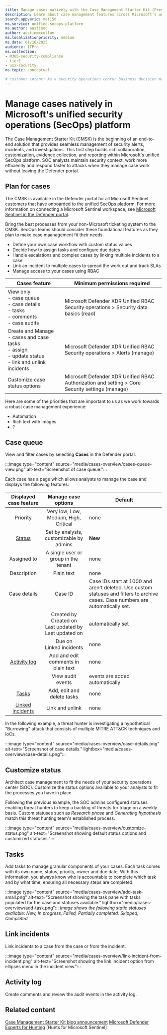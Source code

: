 ```yaml
---
title: Manage cases natively with the Case Management Starter Kit (Preview)
description: Learn about case management features across Microsoft's unified security operations (SecOps) platform.
search.appverid: met150
ms.service: unified-secops-platform
ms.author: austinmc
author: austinmccollum
ms.localizationpriority: medium
ms.date: 01/16/2025
audience: ITPro
ms.collection:
- M365-security-compliance
- tier1
- usx-security
ms.topic: conceptual

# customer intent: As a security operations center business decision maker, I want to learn about the case management tool available in Microsoft's unified SecOps platform so I can unify security tickets and case management tools so I can get visibility into, and disrupt attacks in real time across identities, endpoints, email, cloud apps, data in hybrid and multicloud environments.
---
```


# Manage cases natively in Microsoft's unified security operations (SecOps) platform

The Case Management Starter Kit (CMSK) is the beginning of an end-to-end solution that provides seamless management of security alerts, incidents, and investigations. This first step builds rich collaboration, customization, evidence collection, and reporting within Microsoft's unified SecOps platform. SOC analysts maintain security context, work more efficiently and respond faster to attacks when they manage case work without leaving the Defender portal.

## Plan for cases

The CMSK is available in the Defender portal for all Microsoft Sentinel customers that have onboarded to the unified SecOps platform. For more information on connecting a Microsoft Sentinel workspace, see [Microsoft Sentinel in the Defender portal](/azure/sentinel/microsoft-sentinel-defender-portal).

Bring the best processes from your non-Microsoft ticketing system to the CMSK. SecOps teams should consider these foundational features as they plan to make case maanagement fit their needs.

- Define your own case workflow with custom status values
- Decide how to assign tasks and configure due dates
- Handle escalations and complex cases by linking multiple incidents to a case
- Link an incident to multiple cases to spread the work out and track SLAs
- Manage access to your cases using RBAC

| Cases feature | Minimum permissions required |
|---|---|
| View only</br>- case queue</br>- case details</br>- tasks</br>- comments</br>- case audits | Microsoft Defender XDR Unified RBAC</br>Security operations > Security data basics (read)|
| Create and Manage</br>- cases and case tasks</br>- assign</br>- update status</br>- link and unlink incidents | Microsoft Defender XDR Unified RBAC</br>Security operations > Alerts (manage)|
| Customize case status options | Microsoft Defender XDR Unified RBAC</br>Authorization and setting > Core Security settings (manage)|

Here are some of the priorities that are important to us as we work towards a robust case management experience:

- Automation
- Rich text with images
- ?

## Case queue

View and filter cases by selecting **Cases** in the Defender portal.

:::image type="content" source="media/cases-overview/cases-queue-view.png" alt-text="Screenshot of case queue.":::

Each case has a page which allows analysts to manage the case and displays the following features:

| Displayed case feature | Manage case options | Default |
|:---:|:---:|---|
| Priority| Very low, Low, Medium, High, Critical | none |
| [Status](#customize-status) | Set by analysts, customizable by admins | **New**|
| Assigned to | A single user or group in the tenant | none |
| Description | Plain text | none |
| Case details | Case ID | Case IDs start at 1000 and aren't deleted. Use custom statuses and filters to archive cases. Case numbers are automatically set.|
| | Created by </br>Created on</br>Last updated by</br>Last updated on | automatically set |
| | Due on</br>Linked incidents | none |
| [Activity log](#activity-log) | Add and edit comments in plain text | none |
| | View audit events | events are added automatically |
| [Tasks](#tasks) | Add, edit and delete tasks | none |
| [Linked incidents](#link-incidents) | Link and unlink | none |

In the following example, a threat hunter is investigating a hypothetical "Burrowing" attack that consists of multiple MITRE ATT&CK techniques and IoCs.

:::image type="content" source="media/cases-overview/case-details.png" alt-text="Screenshot of case details." lightbox="media/cases-overview/case-details.png":::

## Customize status

Architect case management to fit the needs of your security operations center (SOC). Customize the status options available to your analysts to fit the processes you have in place.

Following the previous example, the SOC admins configured statuses enabling threat hunters to keep a backlog of threats for triage on a weekly basis. Custom statuses such as *Research phase* and *Generating hypothesis* match this threat hunting team's established process.

:::image type="content" source="media/cases-overview/customize-status.png" alt-text="Screenshot showing default status options and customized statuses.":::

## Tasks

Add tasks to manage granular components of your cases. Each task comes with its own name, status, priority, owner and due date. With this information, you always know who is accountable to complete which task and by what time, ensuring all necessary steps are completed.

:::image type="content" source="media/cases-overview/add-task-small.png" alt-text="Screenshot showing the task pane with tasks populated for the case and statuses available." lightbox="media/cases-overview/add-task.png":::
*Image shows the following static statuses available: New, In progress, Failed, Partially completed, Skipped, Completed*

## Link incidents

Link incidents to a case from the case or from the incident.

:::image type="content" source="media/cases-overview/link-incident-from-incident.png" alt-text="Screenshot showing the link incident option from ellipses menu in the incident view.":::

## Activity log

Create comments and review the audit events in the activity log.

## Related content

[Case Management Starter Kit blog announcement](https://techcommunity.microsoft.com/category/microsoft-sentinel/blog/MicrosoftSentinelBlog)
[Microsoft Defender Experts for Hunting](/defender-xdr/defender-experts-for-hunting)
[Hunts for Microsoft Sentinel]